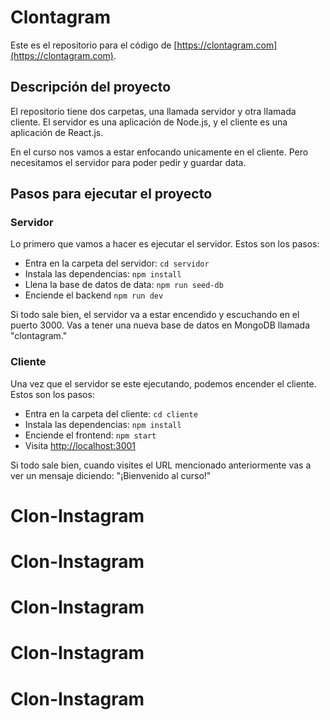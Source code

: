 # Clontagram

Este es el repositorio para el código de [https://clontagram.com](https://clontagram.com).

## Descripción del proyecto

El repositorio tiene dos carpetas, una llamada servidor y otra llamada cliente. El servidor es una aplicación de Node.js, y el cliente es una aplicación de React.js.

En el curso nos vamos a estar enfocando unicamente en el cliente. Pero necesitamos el servidor para poder pedir y guardar data.

## Pasos para ejecutar el proyecto

### Servidor

Lo primero que vamos a hacer es ejecutar el servidor. Estos son los pasos:

- Entra en la carpeta del servidor: `cd servidor`
- Instala las dependencias: `npm install`
- Llena la base de datos de data: `npm run seed-db`
- Enciende el backend `npm run dev`

Si todo sale bien, el servidor va a estar encendido y escuchando en el puerto 3000. Vas a tener una nueva base de datos en MongoDB llamada "clontagram."

### Cliente

Una vez que el servidor se este ejecutando, podemos encender el cliente. Estos son los pasos:

- Entra en la carpeta del cliente: `cd cliente`
- Instala las dependencias: `npm install`
- Enciende el frontend: `npm start`
- Visita [http://localhost:3001](http://localhost:3001)

Si todo sale bien, cuando visites el URL mencionado anteriormente vas a ver un mensaje diciendo: "¡Bienvenido al curso!"
# Clon-Instagram
# Clon-Instagram
# Clon-Instagram
# Clon-Instagram
# Clon-Instagram
